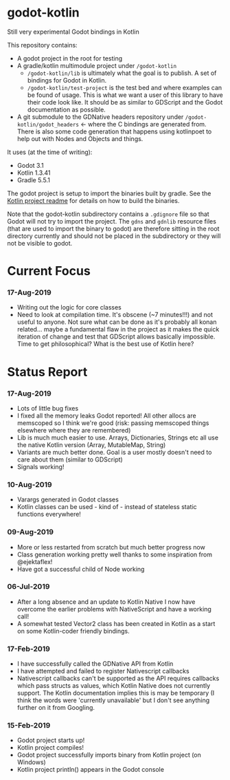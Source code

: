 # godot-kotlin
Still very experimental Godot bindings in Kotlin

This repository contains:
 - A godot project in the root for testing
 - A gradle/kotlin multimodule project under `/godot-kotlin`
   - `/godot-kotlin/lib` is ultimately what the goal is to publish. A set of bindings for Godot in Kotlin.
   - `/godot-kotlin/test-project` is the test bed and where examples can be found of usage. This is what we want a user of this library to have their code look like. It should be as similar to GDScript and the Godot documentation as possible.
 - A git submodule to the GDNative headers repository under `/godot-kotlin/godot_headers` <- where the C bindings are generated from. There is also some code generation that happens using kotlinpoet to help out with Nodes and Objects and things.

It uses (at the time of writing):
 - Godot 3.1
 - Kotlin 1.3.41
 - Gradle 5.5.1

The godot project is setup to import the binaries built by gradle.
See the [Kotlin project readme](/godot-kotlin/README.md) for details on how to build the binaries.

Note that the godot-kotlin subdirectory contains a `.gdignore` file so that Godot will not try to import the project. 
The `gdns` and `gdnlib` resource files (that are used to import the binary to godot) are therefore sitting in the root directory
currently and should not be placed in the subdirectory or they will not be visible to godot.

# Current Focus
### 17-Aug-2019
 - Writing out the logic for core classes
 - Need to look at compilation time. It's obscene (~7 minutes!!!) and not useful to anyone. Not sure what can be done as it's probably all konan related... maybe a fundamental flaw in the project as it makes the quick iteration of change and test that GDScript allows basically impossible. Time to get philosophical? What is the best use of Kotlin here?
 
# Status Report

### 17-Aug-2019
 - Lots of little bug fixes
 - I fixed all the memory leaks Godot reported! All other allocs are memscoped so I think we're good (risk: passing memscoped things elsewhere where they are remembered)
 - Lib is much much easier to use. Arrays, Dictionaries, Strings etc all use the native Kotlin version (Array, MutableMap, String)
 - Variants are much better done. Goal is a user mostly doesn't need to care about them (similar to GDScript)
 - Signals working!

### 10-Aug-2019
 - Varargs generated in Godot classes 
 - Kotlin classes can be used - kind of - instead of stateless static functions everywhere!

### 09-Aug-2019
 - More or less restarted from scratch but much better progress now
 - Class generation working pretty well thanks to some inspiration from @ejektaflex!
 - Have got a successful child of Node working

### 06-Jul-2019
 - After a long absence and an update to Kotlin Native I now have overcome the earlier problems with NativeScript and have a working call!
 - A somewhat tested Vector2 class has been created in Kotlin as a start on some Kotlin-coder friendly bindings.

### 17-Feb-2019
 - I have successfully called the GDNative API from Kotlin
 - I have attempted and failed to register Nativescript callbacks
 - Nativescript callbacks can't be supported as the API requires callbacks which pass structs as values, which Kotlin Native does not currently support. The Kotlin documentation implies this is may be temporary (I think the words were 'currently unavailable' but I don't see anything further on it from Googling.
 
### 15-Feb-2019
 - Godot project starts up!
 - Kotlin project compiles!
 - Godot project successfully imports binary from Kotlin project (on Windows)
 - Kotlin project println() appears in the Godot console
